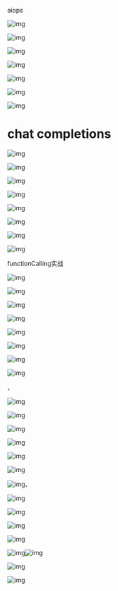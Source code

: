 aiops

![img](./assets/1740331183598-8bf26164-eed5-4062-81ae-394fe827ce38.png)



![img](./assets/1740331230154-7ff4d985-a65d-43dc-8402-07aee6d2771b.png)



![img](./assets/1740331311470-0885e752-71a4-4b4f-bce1-6e3675ea1c8c.png)







![img](./assets/1740331348025-9c2fea20-7fa2-47f9-9218-70f67efd6e1a.png)





![img](./assets/1740331386045-477f3cf2-79bf-43c7-baf6-f7bcd42cfb49.png)



![img](./assets/1740331397454-38391da8-68d0-467f-8578-44c78da00867.png)



![img](./assets/1740331441898-e03393c3-1d4e-4bcb-afd4-080afd4448a5.png)





# chat completions

![img](./assets/1740667109908-07161925-1323-418b-ba6a-9a1be835054d.png)



![img](./assets/1740668062794-962ce542-3ce8-47a5-a073-f6a4448df0b9.png)



![img](./assets/1740668081271-896ed00a-aa17-4e43-bff5-1145246098e8.png)





![img](./assets/1740668238185-b0373065-6f7f-4151-9d65-a48a6f3349c3.png)



![img](./assets/1740668585077-ad73bfca-ebe3-450d-962b-71c2a103307a.png)

![img](./assets/1740668606970-51099125-f98f-4be6-a9be-a93f41e8c8af.png)



![img](./assets/1740668617151-e103aec2-800b-4840-9e69-26e8de301c1a.png)



![img](./assets/1740668665373-bda3bfa7-03ed-47da-a266-93b2abcafce7.png)







functionCalling实战

![img](./assets/1740668913430-b76b42bf-b86b-4e3f-9210-c7e26d06c213.png)



![img](./assets/1740668951569-e81dd8d5-99cb-4a79-b83a-2ab0adcca265.png)



![img](./assets/1740669028153-8dcdbc8f-0885-45ee-986c-f7650d8b29be.png)





![img](./assets/1740669583860-54ca2f1c-c613-4aa5-9244-1ebd511d1724.png)

![img](./assets/1740669633947-dc031768-c40b-4aaa-8404-4da074f50562.png)



![img](./assets/1740669975479-c23c48d4-7029-4bad-a109-e52e8b44e1e2.png)



![img](./assets/1740670015129-047d6462-6d02-45fd-a3d7-e42c38fbc653.png)





![img](./assets/1740670027520-ca5ae240-b999-4244-8157-f2a432b95bed.png)





 、



![img](./assets/1740670079658-1b70d832-a520-4473-b4aa-8ccd2d3b32b7.png)



![img](./assets/1740670092697-29bdd6fb-6c46-479d-81ce-6b393dab2f29.png)



![img](./assets/1740670598991-4e0f79d3-3ac9-4be2-bf1f-5ad5a779c281.png)

 

![img](./assets/1740670626088-8f39d702-2197-4806-8300-b507acb11c23.png)

![img](./assets/1740670675132-c777f480-d8fe-4f30-993d-c25f0ed48ea4.png)

![img](./assets/1740670703359-55e8cf34-c077-41fb-bdc4-8c692e6b983d.png)

![img](./assets/1740670713834-3666a4f2-ed7d-4bfe-b92a-a5761615f311.png)、



![img](./assets/1740670758792-7180e1f3-542a-498e-9793-3be33b9d02fd.png)





![img](./assets/1740722085856-b39ac452-9599-4722-9842-e39fd8415efa.png)



![img](./assets/1740722117583-6b142597-8e58-4b37-aac0-92d250248d29.png)

![img](./assets/1740722149918-3f56d324-a334-4327-9e00-b4ef824f19e4.png)



![img](./assets/1740722386952-409e349f-2fac-4243-9deb-a6a127444824.png)![img](./assets/1740722397559-752bfdc4-b31a-4973-a0b6-10f8cdaf5485.png)



![img](./assets/1740722503822-d5c8b025-69ca-4908-8496-48b0f8417386.png)

![img](./assets/1740725006239-bfe29aaa-d797-4f2a-8fca-79ecc5bee195.png)